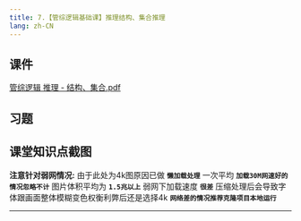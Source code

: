 ```yaml
---
title: 7.【管综逻辑基础课】推理结构、集合推理
lang: zh-CN
---
```


## 课件
[管综逻辑 推理 - 结构、集合.pdf](..%2F..%2Fpublic%2Flogic%2F1.%E9%80%BB%E8%BE%91-%E5%9F%BA%E7%A1%80%E7%9F%A5%E8%AF%86%2F7.%E3%80%90%E7%AE%A1%E7%BB%BC%E9%80%BB%E8%BE%91%E5%9F%BA%E7%A1%80%E8%AF%BE%E3%80%91%E6%8E%A8%E7%90%86%E7%BB%93%E6%9E%84%E3%80%81%E9%9B%86%E5%90%88%E6%8E%A8%E7%90%86%2F%E7%AE%A1%E7%BB%BC%E9%80%BB%E8%BE%91%20%E6%8E%A8%E7%90%86%20-%20%E7%BB%93%E6%9E%84%E3%80%81%E9%9B%86%E5%90%88.pdf)

## 习题


## 课堂知识点截图
**注意针对弱网情况:** 由于此处为4k图原因已做 **`懒加载处理`** 一次平均 **`加载30M网速好的情况忽略不计`** 图片体积平均为 **`1.5兆以上`** 弱网下加载速度 **`很差`** 压缩处理后会导致字体跟画面整体模糊变色权衡利弊后还是选择4k **`网络差的情况推荐克隆项目本地运行`**

---



